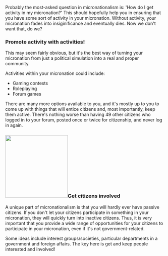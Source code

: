 <p>Probably the most-asked question in micronationalism is: 'How do I get activity in my micronation?' This should hopefully help you in ensuring that you have some sort of activity in your micronation. Without activity, your micronation fades into insiginificance and eventually dies. Now we don't want that, do we?</p>
<h3>Promote activity with activities!</h3>
<p>This may seem fairly obvious, but it's the best way of turning your micronation from just a political simulation into a real and proper community.</p>
<p>Activities within your micronation could include:</p>
<ul>
<li>Gaming contests</li>
<li>Roleplaying</li>
<li>Forum games</li>
</ul>
<p>There are many more options available to you, and it's mostly up to you to come up with things that will entice citizens and, most importantly, keep them active. There's nothing worse than having 49 other citizens who logged in to your forum, posted once or twice for citizenship, and never log in again.</p>
<h3><img class="alignright size-full wp-image-81" title="people" src="http://startamicronation.info/wp-content/uploads/2011/04/people.jpg" alt="" width="198" height="198" />Get citizens involved</h3>
<p>A unique part of micronationalism is that you will hardly ever have passive citizens. If you don't let your citizens participate in something in your micronation, they will quickly turn into inactive citizens. Thus, it is very important that you provide a wide range of opportunities for your citizens to participate in your micronation, even if it's not government-related.</p>
<p>Some ideas include interest groups/societies, particular departments in a government and foreign affairs. The key here is get and keep people interested and involved!</p>

